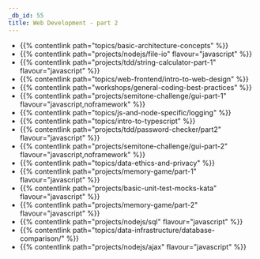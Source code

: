 ```yaml
---
_db_id: 55
title: Web Development - part 2
---
```


- {{% contentlink path="topics/basic-architecture-concepts" %}}
- {{% contentlink path="projects/nodejs/file-io" flavour="javascript" %}}
- {{% contentlink path="projects/tdd/string-calculator-part-1" flavour="javascript" %}}
- {{% contentlink path="topics/web-frontend/intro-to-web-design" %}}
- {{% contentlink path="workshops/general-coding-best-practices" %}}
- {{% contentlink path="projects/semitone-challenge/gui-part-1" flavour="javascript,noframework" %}}
- {{% contentlink path="topics/js-and-node-specific/logging" %}}
- {{% contentlink path="topics/intro-to-typescript" %}}
- {{% contentlink path="projects/tdd/password-checker/part2" flavour="javascript" %}}
- {{% contentlink path="projects/semitone-challenge/gui-part-2"  flavour="javascript,noframework" %}}
- {{% contentlink path="topics/data-ethics-and-privacy" %}}
- {{% contentlink path="projects/memory-game/part-1" flavour="javascript" %}}
- {{% contentlink path="projects/basic-unit-test-mocks-kata" flavour="javascript" %}}
- {{% contentlink path="projects/memory-game/part-2" flavour="javascript" %}}
- {{% contentlink path="projects/nodejs/sql" flavour="javascript" %}}
- {{% contentlink path="topics/data-infrastructure/database-comparison/" %}}
- {{% contentlink path="projects/nodejs/ajax" flavour="javascript" %}}
